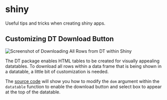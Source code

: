 # shiny
Useful tips and tricks when creating shiny apps.

## Customizing DT Download Button

![Screenshot of Downloading All Rows from DT within Shiny](https://github.com/cenuno/shiny/raw/master/Images/Screen%20Shot%202017-06-23%20at%203.16.36%20PM.png)

The DT package enables HTML tables to be created for visually appealing datatables. To download all rows within a data frame that is being shown in a datatable, a little bit of customization is needed. 

The [source code](https://github.com/cenuno/shiny/blob/master/datatable_Buttons_Customization.R) will show you how to modify the `dom` argument within the `datatable` function to enable the download button and select box to appear at the top of the datatable.
